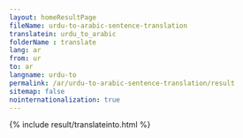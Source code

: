 ```yaml
---
layout: homeResultPage
fileName: urdu-to-arabic-sentence-translation
translatein: urdu_to_arabic
folderName : translate
lang: ar
from: ur
to: ar
langname: urdu-to
permalink: /ar/urdu-to-arabic-sentence-translation/result
sitemap: false
nointernationalization: true
---
```

{% include result/translateinto.html %}

<script src="/js/result/translation.js" data-foldername="{{page.folderName}}" data-lang="{{page.lang}}"></script>
